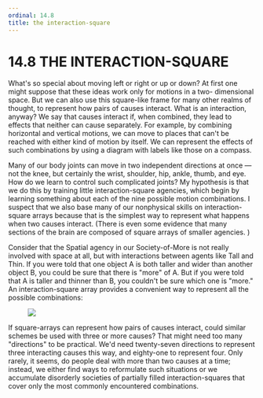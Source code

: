 ```yaml
---
ordinal: 14.8
title: the interaction-square
---
```


# 14.8 THE INTERACTION-SQUARE

What's so special about moving left or right or up or down? At first one might suppose that these ideas work only for motions in a two- dimensional space. But we can also use this square-like frame for many other realms of thought, to represent how pairs of causes interact. What is an interaction, anyway? We say that causes interact if, when combined, they lead to effects that neither can cause separately. For example, by combining horizontal and vertical motions, we can move to places that can't be reached with either kind of motion by itself. We can represent the effects of such combinations by using a diagram with labels like those on a compass.

Many of our body joints can move in two independent directions at once &mdash; not the knee, but certainly the wrist, shoulder, hip, ankle, thumb, and eye. How do we learn to control such complicated joints? My hypothesis is that we do this by training little interaction-square agencies, which begin by learning something about each of the nine possible motion combinations. I suspect that we also base many of our nonphysical skills on interaction-square arrays because that is the simplest way to represent what happens when two causes interact. (There is even some evidence that many sections of the brain are composed of square arrays of smaller agencies. )

Consider that the Spatial agency in our Society-of-More is not really involved with space at all, but with interactions between agents like Tall and Thin. If you were told that one object A is both taller and wider than another object B, you could be sure that there is "more" of A. But if you were told that A is taller and thinner than B, you couldn't be sure which one is "more." An interaction-square array provides a convenient way to represent all the possible combinations:

<figure><img src="/images/ch14/14-16.png"></img></figure>
If square-arrays can represent how pairs of causes interact, could similar schemes be used with three or more causes? That might need too many "directions" to be practical. We'd need twenty-seven directions to represent three interacting causes this way, and eighty-one to represent four. Only rarely, it seems, do people deal with more than two causes at a time; instead, we either find ways to reformulate such situations or we accumulate disorderly societies of partially filled interaction-squares that cover only the most commonly encountered combinations.
